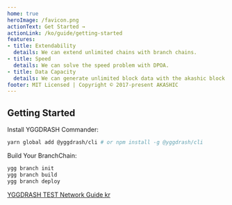 ```yaml
---
home: true
heroImage: /favicon.png
actionText: Get Started →
actionLink: /ko/guide/getting-started
features:
- title: Extendability
  details: We can extend unlimited chains with branch chains.
- title: Speed
  details: We can solve the speed problem with DPOA.
- title: Data Capacity
  details: We can generate unlimited block data with the akashic block.
footer: MIT Licensed | Copyright © 2017-present AKASHIC
---
```

## Getting Started
Install YGGDRASH Commander:
```bash
yarn global add @yggdrash/cli # or npm install -g @yggdrash/cli
```

Build Your BranchChain:
```bash
ygg branch init
ygg branch build
ygg branch deploy
```

[YGGDRASH TEST Network Guide kr](guide/test-net)